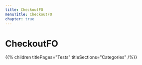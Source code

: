 ```yaml
---
title: CheckoutFO
menuTitle: CheckoutFO
chapter: true
---
```


# CheckoutFO

{{% children titlePages="Tests" titleSections="Categories" /%}}